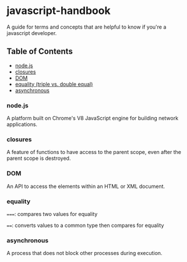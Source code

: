 # javascript-handbook

A guide for terms and concepts that are helpful to know if you're a javascript developer.

## Table of Contents
- [node.js](#nodejs)
- [closures](#closures)
- [DOM](#dom)
- [equality (triple vs. double equal)](#equality)
- [asynchronous](#asynchronous)

### node.js
A platform built on Chrome's V8 JavaScript engine for building network applications.

### closures
A feature of functions to have access to the parent scope, even after the parent scope is destroyed.

### DOM
An API to access the elements within an HTML or XML document.

### equality
`===`: compares two values for equality

`==`: converts values to a common type then compares for equality

### asynchronous
A process that does not block other processes during execution.

